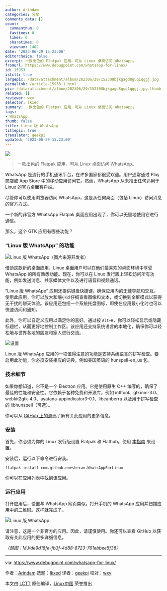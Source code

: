 ```yaml
---
author: Arindam
categories: 分享
comments_data: []
count:
  commentnum: 0
  favtimes: 0
  likes: 0
  sharetimes: 0
  viewnum: 1402
date: '2023-06-29 15:23:00'
editorchoice: false
excerpt: 一款出色的 Flatpak 应用，可从 Linux 桌面访问 WhatsApp。
fromurl: https://www.debugpoint.com/whatsapp-for-linux/
id: 15953
islctt: true
largepic: /data/attachment/album/202306/29/152308bjkgagd8guq1qggj.jpg
permalink: /article-15953-1.html
pic: /data/attachment/album/202306/29/152308bjkgagd8guq1qggj.jpg.thumb.jpg
related: []
reviewer: wxy
selector: lkxed
summary: 一款出色的 Flatpak 应用，可从 Linux 桌面访问 WhatsApp。
tags:
- WhatsApp
thumb: false
title: Linux 版 WhatsApp
titlepic: true
translator: geekpi
updated: '2023-06-29 15:23:00'
---
```


![](/data/attachment/album/202306/29/152308bjkgagd8guq1qggj.jpg)



> 
> 一款出色的 Flatpak 应用，可从 Linux 桌面访问 WhatsApp。
> 
> 
> 


WhatsApp 是流行的手机通讯平台，在许多国家都很受欢迎。用户通常通过 Play 商店或 App Store 中的移动应用访问它。然而，WhatsApp 从未推出任何适用于 Linux 的官方桌面客户端。


尽管你可以使用浏览器访问 WhatsApp，这是从任何桌面（包括 Linux）访问消息的官方方式。


一个新的非官方 WhatsApp Flatpak 桌面应用出现了，你可以无缝地使用它进行通信。


那么，这个 GTK 应用有哪些功能？


### “Linux 版 WhatsApp” 的功能


![Linux 版 WhatsApp（图片来源开发者）](/data/attachment/album/202306/29/152413wbab6u58l58u4ssu.jpg)


借助这款新的桌面应用，Linux 桌面用户可以在他们最喜欢的桌面环境中享受 WhatsApp 的所有熟悉功能。现在，你可以在 Linux 发行版上轻松访问所有功能，例如发送消息、共享媒体文件以及进行语音和视频通话。


“Linux 版 WhatsApp” 应用还提供键盘快捷键，确保应用内的无缝导航和交互。使用此应用，你可以放大和缩小以仔细查看图像和文本，或切换到全屏模式以获得无干扰的聊天体验。该应用还包括一个系统托盘图标，即使在应用最小化时也可以快速访问和通知。


此外，你可以自定义应用以满足你的喜好。通过按 `Alt+H`，你可以轻松显示或隐藏标题栏，从而更好地控制工作区。该应用还支持系统语言的本地化，确保你可以轻松地与世界各地的朋友和家人进行交流。


![设置](/data/attachment/album/202306/29/152421fhqz4hbsww49ibyy.jpg)


Linux 版 WhatsApp 应用的一项值得注意的功能是支持系统语言的拼写检查。要启用此功能，你必须安装相应的词典，例如美国英语的 hunspell-en\_us 包。


### 技术细节


如果你想知道，它不是一个 Electron 应用。它是使用原生 C++ 编写的，确保了最佳的性能和安全性。它依赖于各种免费和开源库，例如 intltool、gtkmm-3.0、webkit2gtk-4.0、ayatana-appindicator3-0.1、libcanberra 以及用于拼写检查的 libhunspell（可选）。


你可以从 [GitHub 上的源码](https://github.com/eneshecan/whatsapp-for-linux)了解有关此应用的更多信息。


### 安装


首先，你必须为你的 Linux 发行版设置 Flatpak 和 Flathub。使用 [本指南](https://www.debugpoint.com/how-to-install-flatpak-apps-ubuntu-linux/) 来设置。


安装后，运行以下命令进行安装。



```
flatpak install com.github.eneshecan.WhatsAppForLinux

```

你可以在应用列表中找到该应用。


### 运行应用


打开应用后，设置与 WhatsApp 网页类似。打开手机的 WhatsApp 应用并扫描应用中的二维码。这样就完成了。


![Linux 版 WhatsApp](/data/attachment/album/202306/29/152432vu0qejzz1qzlz943.jpg)


请注意，这是一个非官方的应用。因此，请谨慎使用。你还可以查看 GitHub 以获取有关此应用的更多详细信息。


*（题图：MJ/de9d18fe-fb3f-4d88-8723-761ebbee5f38）*




---


via: <https://www.debugpoint.com/whatsapp-for-linux/>


作者：[Arindam](https://www.debugpoint.com/author/admin1/) 选题：[lkxed](https://github.com/lkxed/) 译者：[geekpi](https://github.com/geekpi) 校对：[wxy](https://github.com/wxy)


本文由 [LCTT](https://github.com/LCTT/TranslateProject) 原创编译，[Linux中国](https://linux.cn/) 荣誉推出